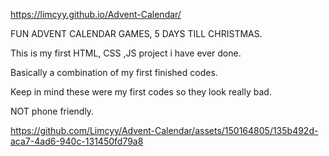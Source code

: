 https://limcyy.github.io/Advent-Calendar/
  
FUN ADVENT CALENDAR GAMES, 5 DAYS TILL CHRISTMAS.

This is my first HTML, CSS ,JS project i have ever done.

Basically a combination of my first finished codes.

Keep in mind these were my first codes so they look really bad.

NOT phone friendly.


https://github.com/Limcyy/Advent-Calendar/assets/150164805/135b492d-aca7-4ad6-940c-131450fd79a8

